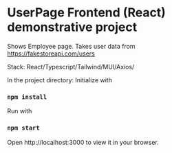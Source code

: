 # UserPage Frontend (React) demonstrative project

Shows Employee page. Takes user data from https://fakestoreapi.com/users

Stack: React/Typescript/Tailwind/MUI/Axios/

In the project directory:
Initialize with 
### `npm install`
Run with
### `npm start`

Open http://localhost:3000 to view it in your browser.
